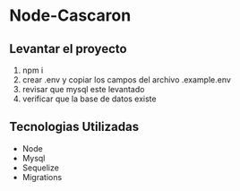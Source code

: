 # Node-Cascaron

## Levantar el proyecto
1. npm i
2. crear .env y copiar los campos del archivo .example.env
3. revisar que mysql este levantado
4. verificar que la base de datos existe

##  Tecnologias Utilizadas
* Node
* Mysql
* Sequelize
* Migrations
